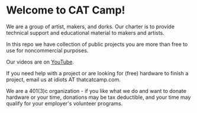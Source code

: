
# Welcome to CAT Camp!

We are a group of artist, makers, and dorks.  Our charter is to provide technical support and educational material to makers and artists.

In this repo we have collection of public  projects you are more than free to use for noncommercial purposes.

Our videos are on [YouTube](https://www.youtube.com/channel/UCy0ozVmlt_1guWCjFdro1DA).

If you need help with a project or are looking for (free) hardware to finish a project, email us at idiots AT thatcatcamp.com.

We are a 401(3)c organization - if you like what we do and want to donate hardware or your time, donations may be tax deductible, and your time may qualify for your employer's volunteer programs.

